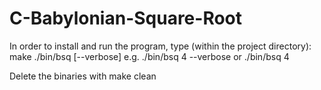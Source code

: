 # C-Babylonian-Square-Root

In order to install and run the program, type (within the project directory):
  make
  ./bin/bsq <radicant> [--verbose] 
  e.g.
  ./bin/bsq 4 --verbose
  or
  ./bin/bsq 4
  
Delete the binaries with
  make clean
